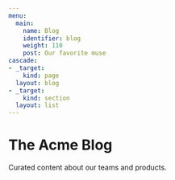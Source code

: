 ```yaml
---
menu:
  main:
    name: Blog
    identifier: blog
    weight: 110
    post: Our favorite muse 
cascade:
- _target:
    kind: page
  layout: blog
- _target:
    kind: section
  layout: list
---
```


The Acme Blog
============

Curated content about our teams and products.